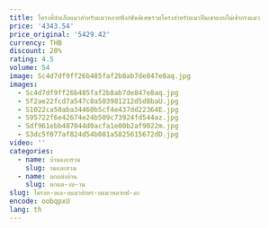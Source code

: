 ```yaml
---
title: โครงที่ลับเล็บแมวสำหรับแมวหลายฟังก์ชันพิเศษรวมโครงสำหรับแมวปีนเขาแบบไม่เข้ากรงแมว
price: '4343.54'
price_original: '5429.42'
currency: THB
discount: 20%
rating: 4.5
volume: 54
image: Sc4d7df9ff26b485faf2b8ab7de847e8aq.jpg
images:
  - Sc4d7df9ff26b485faf2b8ab7de847e8aq.jpg
  - Sf2ae22fcd7a547c8a503981212d5d8baU.jpg
  - S1022ca50aba34460b5cf4e437dd22364E.jpg
  - S95722f6e42674e24b509c73924fd544az.jpg
  - Sdf961ebb487044d0acfa1e00b2af9022m.jpg
  - S3dc5f077af824d54b081a5825615672dD.jpg
video: ''
categories:
  - name: บ้านและสวน
    slug: านและสวน
  - name: ตกแต่งบ้าน
    slug: ตกแต-งบ-าน
slug: โครงท-บเล-บแมวสำหร-บแมวหลายฟ-งก
encode: oobqpxU
lang: th
---
```

  